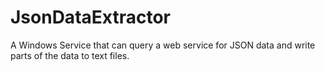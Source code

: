 # JsonDataExtractor
A Windows Service that can query a web service for JSON data and write parts of the data to text files.
